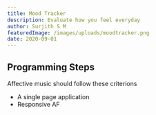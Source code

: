 ```yaml
---
title: Mood Tracker
description: Evaluate how you feel everyday
author: Surjith S M
featuredImage: /images/uploads/moodtracker.png
date: 2020-09-01
---
```


## Programming Steps
Affective music should follow these criterions
- A single page application
- Responsive AF